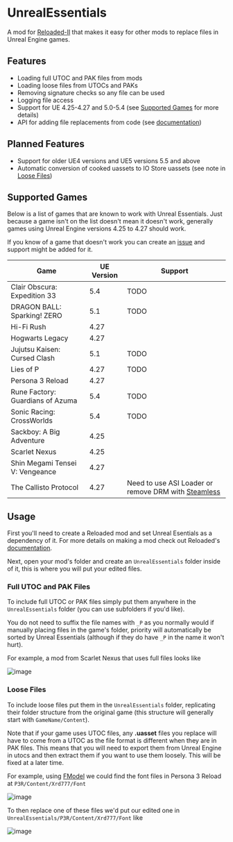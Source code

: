 # UnrealEssentials
A mod for [Reloaded-II](https://reloaded-project.github.io/Reloaded-II/) that makes it easy for other mods to replace files in Unreal Engine games.

## Features
- Loading full UTOC and PAK files from mods
- Loading loose files from UTOCs and PAKs
- Removing signature checks so any file can be used
- Logging file access
- Support for UE 4.25-4.27 and 5.0-5.4 (see [Supported Games](#supported-games) for more details)
- API for adding file replacements from code (see [documentation](/UnrealEssentials.Interfaces/README.md))

## Planned Features
- Support for older UE4 versions and UE5 versions 5.5 and above
- Automatic conversion of cooked uassets to IO Store uassets (see note in [Loose Files](#loose-files))

## Supported Games
Below is a list of games that are known to work with Unreal Essentials. Just because a game isn't on the list doesn't mean it doesn't work, generally games using Unreal Engine versions 4.25 to 4.27 should work.

If you know of a game that doesn't work you can create an [issue](https://github.com/AnimatedSwine37/UnrealEssentials/issues) and support might be added for it.

| Game       | UE Version | Support      |
|------------|-|------------|
| Clair Obscura: Expedition 33 | 5.4 | TODO
| DRAGON BALL: Sparking! ZERO | 5.1 | TODO
| Hi-Fi Rush       | 4.27 |  |
| Hogwarts Legacy  | 4.27 |
| Jujutsu Kaisen: Cursed Clash | 5.1 | TODO
| Lies of P | 4.27 | TODO
| Persona 3 Reload | 4.27 |
| Rune Factory: Guardians of Azuma | 5.4 | TODO
| Sonic Racing: CrossWorlds | 5.4 | TODO
| Sackboy: A Big Adventure | 4.25 |
| Scarlet Nexus | 4.25 |
| Shin Megami Tensei V: Vengeance | 4.27 |
| The Callisto Protocol | 4.27 | Need to use ASI Loader or remove DRM with [Steamless](https://github.com/atom0s/Steamless/) |

## Usage
First you'll need to create a Reloaded mod and set Unreal Esentials as a dependency of it. For more details on making a mod check out Reloaded's [documentation](https://reloaded-project.github.io/Reloaded-II/CreatingMods/).

Next, open your mod's folder and create an `UnrealEssentials` folder inside of it, this is where you will put your edited files. 

### Full UTOC and PAK Files
To include full UTOC or PAK files simply put them anywhere in the `UnrealEssentials` folder (you can use subfolders if you'd like). 

You do not need to suffix the file names with `_P` as you normally would if manually placing files in the game's folder, priority will automatically be sorted by Unreal Essentials (although if they do have `_P` in the name it won't hurt).

For example, a mod from Scarlet Nexus that uses full files looks like

![image](https://github.com/AnimatedSwine37/UnrealEssentials/assets/24914353/54d8bb20-c2d1-4f91-a653-9ca2bb59c6c7)

### Loose Files
To include loose files put them in the `UnrealEssentials` folder, replicating their folder structure from the original game (this structure will generally start with `GameName/Content`).

Note that if your game uses UTOC files, any **.uasset** files you replace will have to come from a UTOC as the file format is different when they are in PAK files. This means that you will need to export them from Unreal Engine in utocs and then extract them if you want to use them loosely. This will be fixed at a later time.

For example, using [FModel](https://github.com/4sval/FModel) we could find the font files in Persona 3 Reload at `P3R/Content/Xrd777/Font`

![image](https://github.com/AnimatedSwine37/UnrealEssentials/assets/24914353/53544a0d-b41c-4aff-afa5-4aa621f462ba)

To then replace one of these files we'd put our edited one in `UnrealEssentials/P3R/Content/Xrd777/Font` like

![image](https://github.com/AnimatedSwine37/UnrealEssentials/assets/24914353/3c25cb0f-c44d-4304-90fa-e71457eb6b45)
